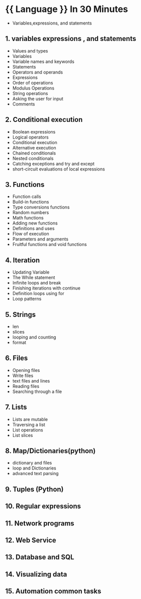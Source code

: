 # {{ Language }} In 30 Minutes

- Variables,expressions, and statements


## 1. variables expressions , and statements

- Values and types
- Variables
- Variable names and keywords
- Statements
- Operators and operands
- Expressions
- Order of operations
- Modulus Operations
- String operations
- Asking the user for input
- Comments

## 2. Conditional execution

- Boolean expressions
- Logical operators
- Conditional execution
- Alternative execution
- Chained conditionals
- Nested conditionals
- Catching exceptions and try and except
- short-circuit evaluations of local expressions

## 3. Functions

- Function calls
- Build-in functions
- Type conversions functions
- Random numbers
- Math functions
- Adding new functions
- Definitions and uses
- Flow of execution
- Parameters and arguments
- Fruitful functions and void functions

## 4. Iteration

- Updating Variable
- The While statement
- Infinite loops and break
- Finishing iterations with continue
- Definition loops using for
- Loop patterns

## 5. Strings

- len
- slices
- looping and counting
- format

## 6. Files

- Opening files
- Write files
- text files and lines
- Reading files
- Searching through a file

## 7. Lists

- Lists are mutable
- Traversing a list
- List operations
- List slices


## 8. Map/Dictionaries(python)

- dictionary and files
- loop and Dictionaries
- advanced text parsing

## 9. Tuples (Python)

## 10. Regular expressions

## 11. Network programs

## 12. Web Service

## 13. Database and SQL

## 14. Visualizing data

## 15. Automation common tasks 



